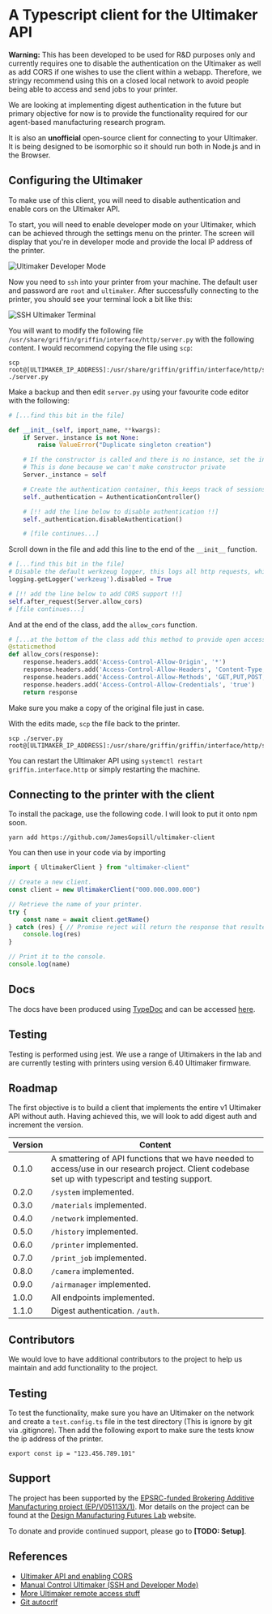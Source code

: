 # A Typescript client for the Ultimaker API

**Warning:** This has been developed to be used for R&D purposes only and currently requires one to disable the authentication on the Ultimaker as well as add CORS if one wishes to use the client within a webapp. Therefore, we stringy recommend using this on a closed local network to avoid people being able to access and send jobs to your printer.

We are looking at implementing digest authentication in the future but primary objective for now is to provide the functionality required for our agent-based manufacturing research program.

It is also an **unofficial** open-source client for connecting to your Ultimaker. It is being designed to be isomorphic so it should run both in Node.js and in the Browser.

## Configuring the Ultimaker

To make use of this client, you will need to disable authentication and enable cors on the Ultimaker API.

To start, you will need to enable developer mode on your Ultimaker, which can be achieved through the settings menu on the printer. The screen will display that you're in developer mode and provide the local IP address of the printer.

![Ultimaker Developer Mode](figs/dev-mode.jpeg)

Now you need to `ssh` into your printer from your machine. The default user and password are `root` and `ultimaker`. After successfully connecting to the printer, you should see your terminal look a bit like this:

![SSH Ultimaker Terminal](figs/terminal.png)

You will want to modify the following file `/usr/share/griffin/griffin/interface/http/server.py` with the following content. I would recommend copying the file using `scp`:

```
scp root@[ULTIMAKER_IP_ADDRESS]:/usr/share/griffin/griffin/interface/http/server.py ./server.py
```

Make a backup and then edit `server.py` using your favourite code editor with the following:

```python
# [...find this bit in the file]

def __init__(self, import_name, **kwargs):
	if Server._instance is not None:
		raise ValueError("Duplicate singleton creation")

	# If the constructor is called and there is no instance, set the instance to self.
	# This is done because we can't make constructor private
	Server._instance = self

	# Create the authentication container, this keeps track of sessions and authenticated users.
	self._authentication = AuthenticationController()

	# [!! add the line below to disable authentication !!]
	self._authentication.disableAuthentication()

	# [file continues...]
```

Scroll down in the file and add this line to the end of the `__init__` function.


```python
# [...find this bit in the file]
# Disable the default werkzeug logger, this logs all http requests, which spams the logs
logging.getLogger('werkzeug').disabled = True

# [!! add the line below to add CORS support !!]
self.after_request(Server.allow_cors)
# [file continues...]
```

And at the end of the class, add the `allow_cors` function.

```python
# [...at the bottom of the class add this method to provide open access via CORS]
@staticmethod
def allow_cors(response):
	response.headers.add('Access-Control-Allow-Origin', '*')
	response.headers.add('Access-Control-Allow-Headers', 'Content-Type,Authorization')
	response.headers.add('Access-Control-Allow-Methods', 'GET,PUT,POST,DELETE,OPTIONS')
	response.headers.add('Access-Control-Allow-Credentials', 'true')
	return response 
```

Make sure you make a copy of the original file just in case.

With the edits made, `scp` the file back to the printer.

```
scp ./server.py root@[ULTIMAKER_IP_ADDRESS]:/usr/share/griffin/griffin/interface/http/server.py
```

You can restart the Ultimaker API using `systemctl restart griffin.interface.http` or simply restarting the machine.

## Connecting to the printer with the client

To install the package, use the following code. I will look to put it onto npm soon.

```
yarn add https://github.com/JamesGopsill/ultimaker-client
```

You can then use in your code via by importing

```typescript
import { UltimakerClient } from "ultimaker-client"

// Create a new client.
const client = new UltimakerClient("000.000.000.000")

// Retrieve the name of your printer.
try {
	const name = await client.getName()
} catch (res) { // Promise reject will return the response that resulted in the error.
	console.log(res)
}

// Print it to the console.
console.log(name)
```

## Docs

The docs have been produced using [TypeDoc](https://typedoc.org/) and can be accessed [here](https://jamesgopsill.github.io/ultimaker-client/).

## Testing

Testing is performed using jest. We use a range of Ultimakers in the lab and are currently testing with printers using version 6.40 Ultimaker firmware.

## Roadmap

The first objective is to build a client that implements the entire v1 Ultimaker API without auth. Having achieved this, we will look to add digest auth and increment the version.

| Version  | Content |
| ------------- | ------------- |
| 0.1.0 | A smattering of API functions that we have needed to access/use in our research project. Client codebase set up with typescript and testing support.|
| 0.2.0 | `/system` implemented. |
| 0.3.0 | `/materials` implemented. |
| 0.4.0 | `/network` implemented. |
| 0.5.0 | `/history` implemented. |
| 0.6.0 | `/printer` implemented. |
| 0.7.0 | `/print_job` implemented. |
| 0.8.0 | `/camera` implemented. |
| 0.9.0 | `/airmanager` implemented. |
| 1.0.0 | All endpoints implemented. |
| 1.1.0 | Digest authentication. `/auth`. |

## Contributors

We would love to have additional contributors to the project to help us maintain and add functionality to the project.

## Testing

To test the functionality, make sure you have an Ultimaker on the network and create a `test.config.ts` file in the test directory (This is ignore by git via .gitignore). Then add the following export to make sure the tests know the ip address of the printer.

```
export const ip = "123.456.789.101"
```

## Support

The project has been supported by the [EPSRC-funded Brokering Additive Manufacturing project (EP/V05113X/1)](https://gow.epsrc.ukri.org/NGBOViewGrant.aspx?GrantRef=EP/V05113X/1). Mor details on the project can be found at the [Design Manufacturing Futures Lab](https://dmf-lab.co.uk/) website.

To donate and provide continued support, please go to **[TODO: Setup]**.

## References

- [Ultimaker API and enabling CORS](https://community.ultimaker.com/topic/17964-um3-api-and-cors/)
- [Manual Control Ultimaker (SSH and Developer Mode)](https://community.ultimaker.com/topic/18509-manual-control-for-ultimaker-3-over-the-lan-or-wifi/)
- [More Ultimaker remote access stuff](https://community.ultimaker.com/topic/15604-inside-the-ultimaker-3-day-3-remote-access-part-2/)
- [Git autocrlf](https://tanutaran.medium.com/solving-git-lf-will-be-replaced-by-crlf-7ca84eb0aad4)